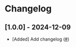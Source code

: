 # Changelog

<!-- template:
## [Unreleased] - YYYY-MM-DD

Optional release notice (any prose describing the release, e.g. feature highlights)

- [Verb] Change description ([#<PR-number>](https://github.com/quiltdata/iac/pull/<PR-number>))
-->

## [1.0.0] - 2024-12-09

- [Added] Add changelog ([#<PR-number>](https://github.com/quiltdata/iac/pull/<PR-number>))
